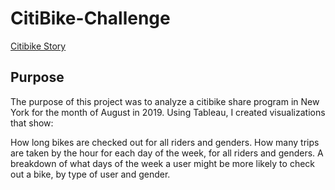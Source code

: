 # CitiBike-Challenge

[Citibike Story](https://public.tableau.com/views/CitiBikeChallenge_16677808034840/Story1?:language=en-US&publish=yes&:display_count=n&:origin=viz_share_link)

## Purpose  
The purpose of this project was to analyze a citibike share program in New York for the month of August in 2019. Using Tableau, I created visualizations that show:

How long bikes are checked out for all riders and genders.
How many trips are taken by the hour for each day of the week, for all riders and genders.
A breakdown of what days of the week a user might be more likely to check out a bike, by type of user and gender.
